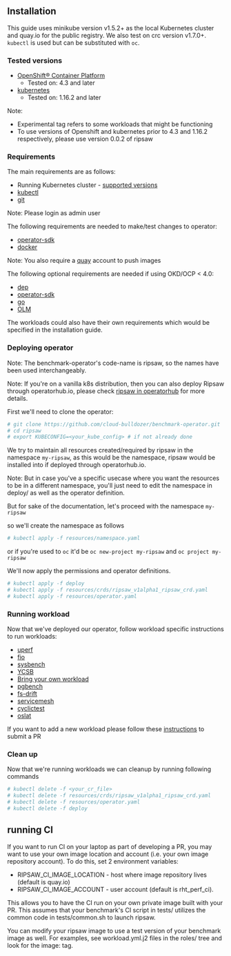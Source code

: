 ## Installation
This guide uses minikube version v1.5.2+ as the local Kubernetes cluster
and quay.io for the public registry. We also test on crc version v1.7.0+.
`kubectl` is used but can be substituted with `oc`.

### Tested versions
* [OpenShift® Container Platform](https://www.openshift.com/products/container-platform/)
  * Tested on: 4.3 and later
* [kubernetes](https://kubernetes.io/)
  * Tested on: 1.16.2 and later

Note:
* Experimental tag refers to some workloads that might be functioning
* To use versions of Openshift and kubernetes prior to 4.3 and 1.16.2 respectively, please use version 0.0.2 of ripsaw

### Requirements
<!---
TODO(aakarsh):
Get the specific versions for requirements
-->

The main requirements are as follows:
* Running Kubernetes cluster - [supported versions](#Supported-Versions)
* [kubectl](https://kubernetes.io/docs/tasks/tools/install-kubectl/)
* [git](https://git-scm.com/downloads)

Note: Please login as admin user

The following requirements are needed to make/test changes to operator:
* [operator-sdk](https://github.com/operator-framework/operator-sdk)
* [docker](https://docs.docker.com/install/)

Note: You also require a [quay](https://quay.io/) account to push images

The following optional requirements are needed if using OKD/OCP < 4.0:
* [dep](https://golang.github.io/dep/docs/installation.html)
* [operator-sdk](https://github.com/operator-framework/operator-sdk)
* [go](https://golang.org/dl/)
* [OLM](https://github.com/operator-framework/operator-lifecycle-manager)

The workloads could also have their own requirements which would be specified
in the installation guide.

### Deploying operator
Note: The benchmark-operator's code-name is ripsaw, so the names have been
used interchangeably.

Note: If you're on a vanilla k8s distribution, then you can also deploy Ripsaw through
      operatorhub.io, please check [ripsaw in operatorhub](https://operatorhub.io/operator/ripsaw) for more details.

First we'll need to clone the operator:

```bash
# git clone https://github.com/cloud-bulldozer/benchmark-operator.git
# cd ripsaw
# export KUBECONFIG=<your_kube_config> # if not already done
```

We try to maintain all resources created/required by ripsaw in the namespace `my-ripsaw`,
as this would be the namespace, ripsaw would be installed into if deployed through operatorhub.io.

Note: But in case you've a specific usecase where you want the resources to be in a different namespace, you'll just need to edit the namespace in deploy/
as well as the operator definition.

But for sake of the documentation, let's proceed with the namespace `my-ripsaw`

so we'll create the namespace as follows

```bash
# kubectl apply -f resources/namespace.yaml
```

or if you're used to `oc` it'd be `oc new-project my-ripsaw` and `oc project my-ripsaw`

We'll now apply the permissions and operator definitions.

```bash
# kubectl apply -f deploy
# kubectl apply -f resources/crds/ripsaw_v1alpha1_ripsaw_crd.yaml
# kubectl apply -f resources/operator.yaml
```

### Running workload
Now that we've deployed our operator, follow workload specific instructions to
run workloads:
* [uperf](uperf.md)
* [fio](fio_distributed.md)
* [sysbench](sysbench.md)
* [YCSB](ycsb.md)
* [Bring your own workload](byowl.md)
* [pgbench](pgbench.md)
* [fs-drift](fs-drift.md)
* [servicemesh](servicemesh.md)
* [cyclictest](cyclictest.md)
* [oslat](oslat.md)

If you want to add a new workload please follow these [instructions](../CONTRIBUTE.md#Add-workload) to submit a PR

### Clean up
Now that we're running workloads we can cleanup by running following commands

```bash
# kubectl delete -f <your_cr_file>
# kubectl delete -f resources/crds/ripsaw_v1alpha1_ripsaw_crd.yaml
# kubectl delete -f resources/operator.yaml
# kubectl delete -f deploy
```

## running CI

If you want to run CI on your laptop as part of developing a PR, you may want to use your own image location and account (i.e. your
own image repository account).   To do this, set 2 environment variables:

* RIPSAW_CI_IMAGE_LOCATION - host where image repository lives (default is quay.io)
* RIPSAW_CI_IMAGE_ACCOUNT - user account (default is rht_perf_ci).

This allows you to have the CI run on your own private image built with your PR.  This assumes that your benchmark's CI
script in tests/ utilizes the common code in tests/common.sh to launch ripsaw.

You can modify your ripsaw image to use a test version of your benchmark image as well.  For examples, see workload.yml.j2 files in the roles/ tree and look for the image: tag.
